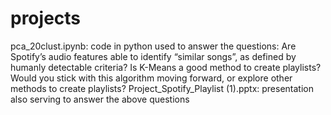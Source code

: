 # projects
pca_20clust.ipynb: code in python used to answer the questions: Are Spotify’s audio features able to identify “similar songs”, as defined by humanly detectable criteria? 
Is K-Means a good method to create playlists? Would you stick with this algorithm moving forward, or explore other methods to create playlists?
Project_Spotify_Playlist (1).pptx: presentation also serving to answer the above questions
